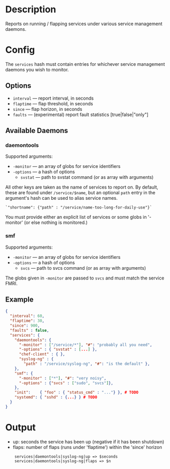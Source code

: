 # Description

Reports on running / flapping services under various service management
daemons.

# Config

The `services` hash must contain entries for whichever service
management daemons you wish to monitor.

## Options

* `interval` — report interval, in seconds
* `flaptime` — flap threshold, in seconds
* `since` — flap horizon, in seconds
* `faults` — (experimental) report fault statistics [true|false|"only"]

## Available Daemons

### daemontools

Supported arguments:

* `-monitor` — an array of globs for service identifiers
* `-options` — a hash of options
    * `svstat` — path to svstat command (or as array with arguments)

All other keys are taken as the name of services to report on.  By
default, these are found under `/service/$name`, but an optional `path`
entry in the argument's hash can be used to alias service names.

    `"shortname": {"path" : "/service/name-too-long-for-daily-use"}`

You must provide either an explicit list of services or some globs in
'-monitor' (or else nothing is monitored.)

### smf

Supported arguments:

* `-monitor` — an array of globs for service identifiers
* `-options` — a hash of options
    * `svcs` — path to svcs command (or as array with arguments)

The globs given in `-monitor` are passed to `svcs` and must match the
service FMRI.

## Example

```json
{
  "interval": 60,
  "flaptime": 30,
  "since": 900,
  "faults" : false,
  "services": {
    "daemontools": {
      "-monitor" : ["/service/*"], "#": "probably all you need",
      "-options" : { "svstat" : [...] },
      "chef-client" : { },
      "syslog-ng" : {
        "path" : "/service/syslog-ng", "#": "is the default" },
    },
    "smf": {
      "-monitor" : ["*"], "#": "very noisy",
      "-options" : {"svcs" : ["sudo", "svcs"]},
    },
    "init":    { "foo" : { "status_cmd" : "..."} }, # TODO
    "systemd": { "sshd" : {...} } # TODO
  }
}
```

# Output

* up: seconds the service has been up (negative if it has been shutdown)
* flaps: number of flaps (runs under 'flaptime') within the 'since' horizon

```none
    services|daemontools|syslog-ng|up => $seconds
    services|daemontools|syslog-ng|flaps => $n
```
